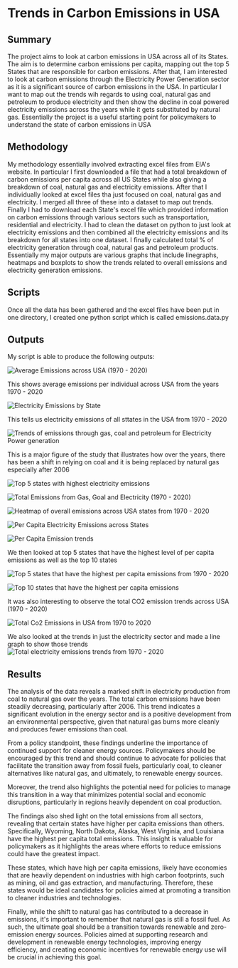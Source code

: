 
# Trends in Carbon Emissions in USA 

## Summary
The project aims to look at carbon emissions in USA across all of its States. The aim is to determine carbon emissions per capita, mapping out the top 5 States that are responsible for carbon emissions. After that, I am interested to look at carbon emissions through the Electricity Power Generation sector as it is a significant source of carbon emissions in the USA. In particular I want to map out the trends wih regards to using coal, natural gas and petroleum to produce electricity and then show the decline in coal powered electricity emissions across the years while it gets substituted by natural gas.
Essentially the project is a useful starting point for policymakers to understand the state of carbon emissions in USA

## Methodology
My methodology essentially involved extracting excel files from EIA's website. In particular I first downloaded a file that had a total breakdown of carbon emissions per capita across all US States while also giving a breakdown of coal, natural gas and electricity emissions. After that I individually looked at excel files tha just focused on coal, natural gas and electricity. I merged all three of these into a dataset to map out trends. Finally I had to download each State's excel file which provided information on carbon emissions through various sectors such as transportation, residential and electricity. I had to clean the dataset on python to just look at electricity emissions and then combined all the electricity emissions and its breakdown for all states into one dataset. I finally calculated total % of electricity generation through coal, natural gas and petroleum products.
Essentially my major outputs are various graphs that include linegraphs, heatmaps and boxplots to show the trends related to overall emissions and electricity generation emissions.

## Scripts

Once all the data has been gathered and the excel files have been put in one directory, I created one python script which is called emissions.data.py

## Outputs 

My script is able to produce the following outputs:

![Average Emissions across USA (1970 - 2020)](AverageEmissions_trends.png)

This shows average emissions per individual across USA from the years 1970 - 2020

![Electricity Emissions by State](Electricity_by_state.png.png)

This tells us electricity emissions of all sttates in the USA from 1970 - 2020

![Trends of emissions through gas, coal and petroleum for Electricity Power generation](Electricity_Change_In_FossilFuels.png)

This is a major figure of the study that illustrates how over the years, there has been a shift in relying on coal and it is being replaced by natural gas especially after 2006

![Top 5 states with highest electricity emissions](Electricity_Emissions_Top_5_States.png)

![Total Emissions from Gas, Goal and Electricity (1970 - 2020)](Gas_Coal_Electricity_Emissions.png)

![Heatmap of overall emissions across USA states from 1970 - 2020](heatmap_emissions.png)

![Per Capita Electricity Emissions across States](Per_Capita_for_Electricity.png)

![Per Capita Emission trends](PerCapitaEmissions_trends.png)

We then looked at top 5 states that have the highest level of per capita emissions as well as the top 10 states

![Top 5 states that have the highest per capita emissions from 1970 - 2020](Top_5_States_Emissions_seaborn.png)

![Top 10 states that have the highest per capita emissions](Top_10_Emissions_Boxplot_Per_Capita.png)

It was also interesting to observe the total CO2 emission trends across USA (1970 - 2020)

![Total Co2 Emissions in USA from 1970 to 2020](Total_CO2_Emissions_Trend.png)

We also looked at the trends in just the electricity sector and made a line graph to show those trends
![Total electricity emissions trends from 1970 - 2020](Total_Electricity_All_States.png)


## Results

The analysis of the data reveals a marked shift in electricity production from coal to natural gas over the years. The total carbon emissions have been steadily decreasing, particularly after 2006. This trend indicates a significant evolution in the energy sector and is a positive development from an environmental perspective, given that natural gas burns more cleanly and produces fewer emissions than coal.

From a policy standpoint, these findings underline the importance of continued support for cleaner energy sources. Policymakers should be encouraged by this trend and should continue to advocate for policies that facilitate the transition away from fossil fuels, particularly coal, to cleaner alternatives like natural gas, and ultimately, to renewable energy sources.

Moreover, the trend also highlights the potential need for policies to manage this transition in a way that minimizes potential social and economic disruptions, particularly in regions heavily dependent on coal production.

The findings also shed light on the total emissions from all sectors, revealing that certain states have higher per capita emissions than others. Specifically, Wyoming, North Dakota, Alaska, West Virginia, and Louisiana have the highest per capita total emissions. This insight is valuable for policymakers as it highlights the areas where efforts to reduce emissions could have the greatest impact.

These states, which have high per capita emissions, likely have economies that are heavily dependent on industries with high carbon footprints, such as mining, oil and gas extraction, and manufacturing. Therefore, these states would be ideal candidates for policies aimed at promoting a transition to cleaner industries and technologies.

Finally, while the shift to natural gas has contributed to a decrease in emissions, it's important to remember that natural gas is still a fossil fuel. As such, the ultimate goal should be a transition towards renewable and zero-emission energy sources. Policies aimed at supporting research and development in renewable energy technologies, improving energy efficiency, and creating economic incentives for renewable energy use will be crucial in achieving this goal.


